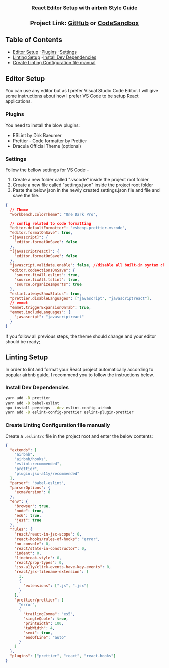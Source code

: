 
<p align="center">
  <h3 align="center">React Editor Setup with airbnb Style Guide<h3>
  <div align="center"><h3>Project Link: <a href="https://github.com/rsshonjoydas/react-airbnb-template">GitHub</a> or <a href="https://codesandbox.io/s/github/rsshonjoydas/react-airbnb-template/tree/main">CodeSandbox</a></h3></div>


## Table of Contents

- [Editor Setup](#editor-setup) -[Plugins](#plugins) -[Settings](#settings)
- [Linting Setup](#linting-setup) -[Install Dev Dependencies](#install-dev-dependencies)
- [Create Linting Configuration file manual](#create-linting-configuration-file-manual)


## Editor Setup

You can use any editor but as I prefer Visual Studio Code Editor. I will give some instructions about how I prefer VS Code to be setup React applications.

### Plugins

You need to install the blow plugins:

- ESLint by Dirk Baeumer
- Prettier - Code formatter by Prettier
- Dracula Official Theme (optional)

### Settings

Follow the bellow settings for VS Code -

1. Create a new folder called ".vscode" inside the project root folder
2. Create a new file called "settings.json" inside the project root folder
3. Paste the below json in the newly created settings.json file and file and save the file.

```json
{
  // Theme
  "workbench.colorTheme": "One Dark Pro",

  // config related to code formatting
  "editor.defaultFormatter": "esbenp.prettier-vscode",
  "editor.formatOnSave": true,
  "[javascript]": {
    "editor.formatOnSave": false
  },
  "[javascriptreact]": {
    "editor.formatOnSave": false
  },
  "javascript.validate.enable": false, //disable all built-in syntax checking
  "editor.codeActionsOnSave": {
    "source.fixAll.eslint": true,
    "source.fixAll.tslint": true,
    "source.organizeImports": true
  },
  "eslint.alwaysShowStatus": true,
  "prettier.disableLanguages": ["javascript", "javascriptreact"],
  // emmet
  "emmet.triggerExpansionOnTab": true,
  "emmet.includeLanguages": {
    "javascript": "javascriptreact"
  }
}
```

If you follow all previous steps, the theme should change and your editor should be ready;

## Linting Setup

In order to lint and format your React project automatically according to popular airbnb guide, I recommend you to follow the instructions below.

### Install Dev Dependencies

```sh
yarn add -D prettier
yarn add -D babel-eslint
npx install-peerdeps --dev eslint-config-airbnb
yarn add -D eslint-config-prettier eslint-plugin-prettier
```

### Create Linting Configuration file manually

Create a `.eslintrc` file in the project root and enter the below contents:

```json
{
  "extends": [
    "airbnb",
    "airbnb/hooks",
    "eslint:recommended",
    "prettier",
    "plugin:jsx-a11y/recommended"
  ],
  "parser": "babel-eslint",
  "parserOptions": {
    "ecmaVersion": 8
  },
  "env": {
    "browser": true,
    "node": true,
    "es6": true,
    "jest": true
  },
  "rules": {
    "react/react-in-jsx-scope": 0,
    "react-hooks/rules-of-hooks": "error",
    "no-console": 0,
    "react/state-in-constructor": 0,
    "indent": 0,
    "linebreak-style": 0,
    "react/prop-types": 0,
    "jsx-a11y/click-events-have-key-events": 0,
    "react/jsx-filename-extension": [
      1,
      {
        "extensions": [".js", ".jsx"]
      }
    ],
    "prettier/prettier": [
      "error",
      {
        "trailingComma": "es5",
        "singleQuote": true,
        "printWidth": 100,
        "tabWidth": 4,
        "semi": true,
        "endOfLine": "auto"
      }
    ]
  },
  "plugins": ["prettier", "react", "react-hooks"]
}
```
